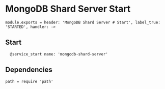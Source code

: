 
# MongoDB Shard Server Start

    module.exports = header: 'MongoDB Shard Server # Start', label_true: 'STARTED', handler: ->

## Start

      @service_start name: 'mongodb-shard-server'

## Dependencies

    path = require 'path'
